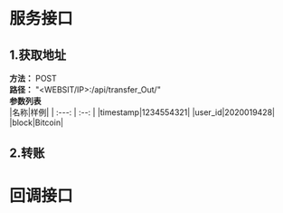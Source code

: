 服务接口
====

1.获取地址
----
**方法：**   POST  
**路径：**   "<WEBSIT/IP>:<PORT>/api/transfer_Out/"  
**参数列表**  
|名称|样例|
| :---: | :--: |
|timestamp|1234554321|
|user_id|2020019428|
|block|Bitcoin|

2.转账
----


回调接口
====
